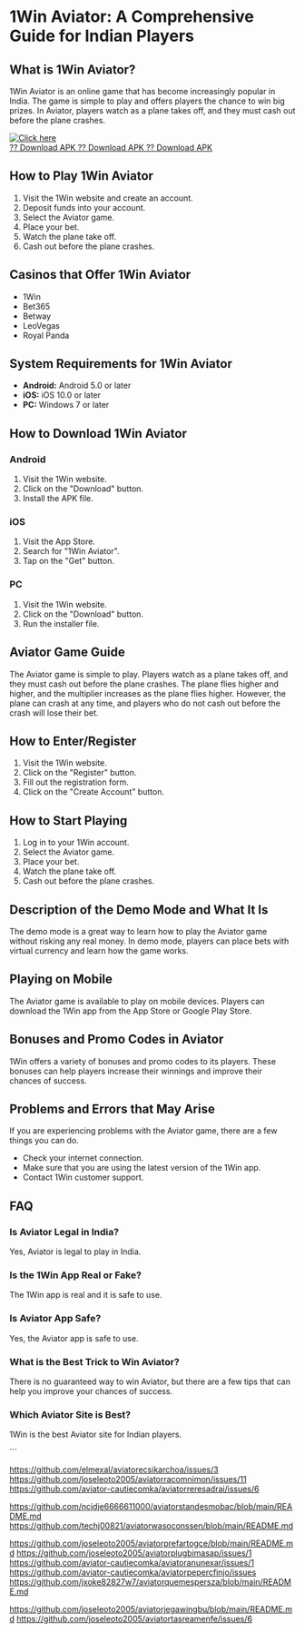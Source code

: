 # 1Win Aviator: A Comprehensive Guide for Indian Players

## What is 1Win Aviator?

1Win Aviator is an online game that has become increasingly popular in
India. The game is simple to play and offers players the chance to win
big prizes. In Aviator, players watch as a plane takes off, and they
must cash out before the plane crashes.

[![Click
here](https://readscoops.com/wp-content/uploads/2023/03/Readscoop-aviator-1-1.jpg)](https://traff.sbs/deff)\
[?? Download APK ?? Download APK ?? Download
APK](https://traff.sbs/deff)

## How to Play 1Win Aviator

1.  Visit the 1Win website and create an account.
2.  Deposit funds into your account.
3.  Select the Aviator game.
4.  Place your bet.
5.  Watch the plane take off.
6.  Cash out before the plane crashes.

## Casinos that Offer 1Win Aviator

-   1Win
-   Bet365
-   Betway
-   LeoVegas
-   Royal Panda

## System Requirements for 1Win Aviator

-   **Android:** Android 5.0 or later
-   **iOS:** iOS 10.0 or later
-   **PC:** Windows 7 or later

## How to Download 1Win Aviator

### Android

1.  Visit the 1Win website.
2.  Click on the "Download" button.
3.  Install the APK file.

### iOS

1.  Visit the App Store.
2.  Search for "1Win Aviator".
3.  Tap on the "Get" button.

### PC

1.  Visit the 1Win website.
2.  Click on the "Download" button.
3.  Run the installer file.

## Aviator Game Guide

The Aviator game is simple to play. Players watch as a plane takes off,
and they must cash out before the plane crashes. The plane flies higher
and higher, and the multiplier increases as the plane flies higher.
However, the plane can crash at any time, and players who do not cash
out before the crash will lose their bet.

## How to Enter/Register

1.  Visit the 1Win website.
2.  Click on the "Register" button.
3.  Fill out the registration form.
4.  Click on the "Create Account" button.

## How to Start Playing

1.  Log in to your 1Win account.
2.  Select the Aviator game.
3.  Place your bet.
4.  Watch the plane take off.
5.  Cash out before the plane crashes.

## Description of the Demo Mode and What It Is

The demo mode is a great way to learn how to play the Aviator game
without risking any real money. In demo mode, players can place bets
with virtual currency and learn how the game works.

## Playing on Mobile

The Aviator game is available to play on mobile devices. Players can
download the 1Win app from the App Store or Google Play Store.

## Bonuses and Promo Codes in Aviator

1Win offers a variety of bonuses and promo codes to its players. These
bonuses can help players increase their winnings and improve their
chances of success.

## Problems and Errors that May Arise

If you are experiencing problems with the Aviator game, there are a few
things you can do.

-   Check your internet connection.
-   Make sure that you are using the latest version of the 1Win app.
-   Contact 1Win customer support.

## FAQ

### Is Aviator Legal in India?

Yes, Aviator is legal to play in India.

### Is the 1Win App Real or Fake?

The 1Win app is real and it is safe to use.

### Is Aviator App Safe?

Yes, the Aviator app is safe to use.

### What is the Best Trick to Win Aviator?

There is no guaranteed way to win Aviator, but there are a few tips that
can help you improve your chances of success.

### Which Aviator Site is Best?

1Win is the best Aviator site for Indian players.

\`\`\`

https://github.com/elmexal/aviatorecsikarchoa/issues/3
https://github.com/joseleoto2005/aviatorracomnimon/issues/11
https://github.com/aviator-cautiecomka/aviatorreresadrai/issues/6

https://github.com/ncjdje6666611000/aviatorstandesmobac/blob/main/README.md
https://github.com/techj00821/aviatorwasoconssen/blob/main/README.md

https://github.com/joseleoto2005/aviatorprefartogce/blob/main/README.md
https://github.com/joseleoto2005/aviatorplugbimasap/issues/1
https://github.com/aviator-cautiecomka/aviatoranunexar/issues/1
https://github.com/aviator-cautiecomka/aviatorpepercfinjo/issues
https://github.com/jxoke82827w7/aviatorquemespersza/blob/main/README.md

https://github.com/joseleoto2005/aviatorjegawingbu/blob/main/README.md
https://github.com/joseleoto2005/aviatortasreamenfe/issues/6
